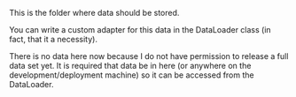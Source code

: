 This is the folder where data should be stored.

You can write a custom adapter for this data in the
DataLoader class (in fact, that it a necessity).

There is no data here now because I do not have permission
to release a full data set yet. It is required that data be
in here (or anywhere on the development/deployment machine)
so it can be accessed from the DataLoader.
